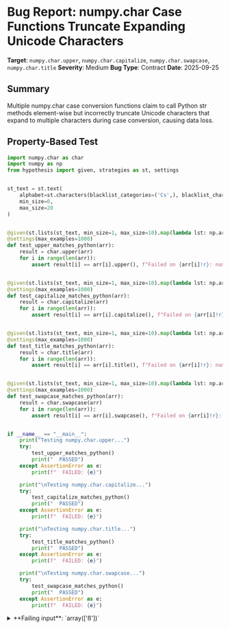 # Bug Report: numpy.char Case Functions Truncate Expanding Unicode Characters

**Target**: `numpy.char.upper`, `numpy.char.capitalize`, `numpy.char.swapcase`, `numpy.char.title`
**Severity**: Medium
**Bug Type**: Contract
**Date**: 2025-09-25

## Summary

Multiple numpy.char case conversion functions claim to call Python str methods element-wise but incorrectly truncate Unicode characters that expand to multiple characters during case conversion, causing data loss.

## Property-Based Test

```python
import numpy.char as char
import numpy as np
from hypothesis import given, strategies as st, settings


st_text = st.text(
    alphabet=st.characters(blacklist_categories=('Cs',), blacklist_characters='\x00'),
    min_size=0,
    max_size=20
)


@given(st.lists(st_text, min_size=1, max_size=10).map(lambda lst: np.array(lst, dtype='U')))
@settings(max_examples=1000)
def test_upper_matches_python(arr):
    result = char.upper(arr)
    for i in range(len(arr)):
        assert result[i] == arr[i].upper(), f"Failed on {arr[i]!r}: numpy={result[i]!r}, python={arr[i].upper()!r}"


@given(st.lists(st_text, min_size=1, max_size=10).map(lambda lst: np.array(lst, dtype='U')))
@settings(max_examples=1000)
def test_capitalize_matches_python(arr):
    result = char.capitalize(arr)
    for i in range(len(arr)):
        assert result[i] == arr[i].capitalize(), f"Failed on {arr[i]!r}: numpy={result[i]!r}, python={arr[i].capitalize()!r}"


@given(st.lists(st_text, min_size=1, max_size=10).map(lambda lst: np.array(lst, dtype='U')))
@settings(max_examples=1000)
def test_title_matches_python(arr):
    result = char.title(arr)
    for i in range(len(arr)):
        assert result[i] == arr[i].title(), f"Failed on {arr[i]!r}: numpy={result[i]!r}, python={arr[i].title()!r}"


@given(st.lists(st_text, min_size=1, max_size=10).map(lambda lst: np.array(lst, dtype='U')))
@settings(max_examples=1000)
def test_swapcase_matches_python(arr):
    result = char.swapcase(arr)
    for i in range(len(arr)):
        assert result[i] == arr[i].swapcase(), f"Failed on {arr[i]!r}: numpy={result[i]!r}, python={arr[i].swapcase()!r}"


if __name__ == "__main__":
    print("Testing numpy.char.upper...")
    try:
        test_upper_matches_python()
        print("  PASSED")
    except AssertionError as e:
        print(f"  FAILED: {e}")

    print("\nTesting numpy.char.capitalize...")
    try:
        test_capitalize_matches_python()
        print("  PASSED")
    except AssertionError as e:
        print(f"  FAILED: {e}")

    print("\nTesting numpy.char.title...")
    try:
        test_title_matches_python()
        print("  PASSED")
    except AssertionError as e:
        print(f"  FAILED: {e}")

    print("\nTesting numpy.char.swapcase...")
    try:
        test_swapcase_matches_python()
        print("  PASSED")
    except AssertionError as e:
        print(f"  FAILED: {e}")
```

<details>

<summary>
**Failing input**: `array(['ß'])`
</summary>
```
Testing numpy.char.upper...
  FAILED: Failed on np.str_('ß'): numpy=np.str_('S'), python='SS'

Testing numpy.char.capitalize...
  FAILED: Failed on np.str_('ß'): numpy=np.str_('S'), python='Ss'

Testing numpy.char.title...
  FAILED: Failed on np.str_('ß'): numpy=np.str_('S'), python='Ss'

Testing numpy.char.swapcase...
  FAILED: Failed on np.str_('ß'): numpy=np.str_('S'), python='SS'
```
</details>

## Reproducing the Bug

```python
import numpy.char as char
import numpy as np

# Test multiple characters that expand during case conversion
test_cases = ['ß', 'ﬁ', 'ﬂ', 'ﬆ']

for test_char in test_cases:
    arr = np.array([test_char])

    print(f'\nTesting: {test_char!r} (Unicode U+{ord(test_char):04X})')
    print(f'  upper():      numpy={char.upper(arr)[0]!r:8} Python={test_char.upper()!r:8}  Match: {char.upper(arr)[0] == test_char.upper()}')
    print(f'  capitalize(): numpy={char.capitalize(arr)[0]!r:8} Python={test_char.capitalize()!r:8}  Match: {char.capitalize(arr)[0] == test_char.capitalize()}')
    print(f'  title():      numpy={char.title(arr)[0]!r:8} Python={test_char.title()!r:8}  Match: {char.title(arr)[0] == test_char.title()}')
    print(f'  swapcase():   numpy={char.swapcase(arr)[0]!r:8} Python={test_char.swapcase()!r:8}  Match: {char.swapcase(arr)[0] == test_char.swapcase()}')
```

<details>

<summary>
Output showing data truncation across all affected functions
</summary>
```

Testing: 'ß' (Unicode U+00DF)
  upper():      numpy=np.str_('S') Python='SS'      Match: False
  capitalize(): numpy=np.str_('S') Python='Ss'      Match: False
  title():      numpy=np.str_('S') Python='Ss'      Match: False
  swapcase():   numpy=np.str_('S') Python='SS'      Match: False

Testing: 'ﬁ' (Unicode U+FB01)
  upper():      numpy=np.str_('F') Python='FI'      Match: False
  capitalize(): numpy=np.str_('F') Python='Fi'      Match: False
  title():      numpy=np.str_('F') Python='Fi'      Match: False
  swapcase():   numpy=np.str_('F') Python='FI'      Match: False

Testing: 'ﬂ' (Unicode U+FB02)
  upper():      numpy=np.str_('F') Python='FL'      Match: False
  capitalize(): numpy=np.str_('F') Python='Fl'      Match: False
  title():      numpy=np.str_('F') Python='Fl'      Match: False
  swapcase():   numpy=np.str_('F') Python='FL'      Match: False

Testing: 'ﬆ' (Unicode U+FB06)
  upper():      numpy=np.str_('S') Python='ST'      Match: False
  capitalize(): numpy=np.str_('S') Python='St'      Match: False
  title():      numpy=np.str_('S') Python='St'      Match: False
  swapcase():   numpy=np.str_('S') Python='ST'      Match: False
```
</details>

## Why This Is A Bug

This is a clear contract violation between documented and actual behavior. All four affected functions explicitly document that they "Call :meth:`str.method` element-wise" without any caveats about Unicode limitations:

1. **numpy.char.upper**: Documentation states "Calls :meth:`str.upper` element-wise" (line 1616 of /numpy/_core/strings.py)
2. **numpy.char.capitalize**: Documentation states "Calls :meth:`str.capitalize` element-wise" (line 1737)
3. **numpy.char.title**: Documentation states "Calls :meth:`str.title` element-wise" (line 1768)
4. **numpy.char.swapcase**: Documentation states "Calls :meth:`str.swapcase` element-wise" (line 1678)

The actual behavior demonstrates **data loss** where:
- 'ß' (German eszett, U+00DF) should uppercase to 'SS' but numpy truncates to 'S'
- 'ﬁ' (Latin small ligature fi, U+FB01) should uppercase to 'FI' but numpy truncates to 'F'
- Multiple other Unicode ligatures and special characters are similarly affected

Python's str methods correctly follow the Unicode Standard for case mapping, which defines that certain characters expand when converted. For example, the Unicode Standard explicitly specifies ß → SS for uppercase conversion. Numpy's implementation violates this standard and its own documentation by truncating the result.

The root cause is that all four functions delegate to `_vec_string(a_arr, a_arr.dtype, 'method_name')` from `numpy._core.multiarray`, which appears to be a C implementation that performs character-by-character mapping with a fixed-size output buffer, preventing proper expansion.

## Relevant Context

The Unicode case mapping rules that numpy violates are defined in the Unicode Standard, specifically:
- SpecialCasing.txt defines ß → SS uppercase mapping
- CaseFolding.txt defines ligature expansions

This bug affects real-world text processing for:
- German language text (ß is common in German)
- Historical texts using ligatures
- Proper typography in various languages
- Any internationalized application using numpy for text processing

The implementation is in compiled C code (`_vec_string` in numpy._core.multiarray), making it non-trivial to fix. The dtype system in numpy assumes fixed-width strings, which conflicts with operations that change string length.

Documentation references:
- numpy.char.upper: https://numpy.org/doc/stable/reference/generated/numpy.char.upper.html
- Python str.upper: https://docs.python.org/3/library/stdtypes.html#str.upper
- Unicode Standard Case Mappings: https://www.unicode.org/versions/Unicode15.0.0/ch03.pdf#G33992

## Proposed Fix

Since the issue stems from numpy's fixed-width dtype system conflicting with variable-length results, a proper fix requires significant architectural changes. Here's a high-level approach:

1. **Option A: Use Python's str methods with dynamic sizing** (Recommended)
   - Detect when case conversion will change string length
   - Allocate appropriately sized output array
   - Use actual Python str methods for conversion

2. **Option B: Document the limitation** (If Option A is infeasible)
   - Update documentation to explicitly state Unicode expansion limitations
   - Add warnings when truncation occurs
   - Provide examples of affected characters

3. **Option C: Return object arrays when needed** (Compatibility compromise)
   - Detect expanding characters
   - Return object dtype arrays for such cases
   - Maintain backward compatibility for non-expanding cases

A minimal implementation for Option A would involve replacing the `_vec_string` calls with vectorized Python str method calls that handle dynamic sizing properly. This would ensure full Unicode compliance and match the documented behavior.